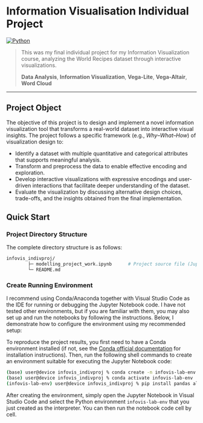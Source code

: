# Information Visualisation Individual Project

[![Python](https://img.shields.io/badge/python-3.10-blue.svg)](#)

> This was my final individual project for my Information Visualization course, analyzing the World Recipes dataset through interactive visualizations.
> 
> **Data Analysis**, **Information Visualization**, **Vega-Lite**, **Vega-Altair**, **Word Cloud**

---

## Project Object

The objective of this project is to design and implement a novel information visualization tool that transforms a real-world dataset into interactive visual insights. The project follows a specific framework (e.g., *Why–What–How*) of visualization design to:
- Identify a dataset with multiple quantitative and categorical attributes that supports meaningful analysis.
- Transform and preprocess the data to enable effective encoding and exploration.
- Develop interactive visualizations with expressive encodings and user-driven interactions that facilitate deeper understanding of the dataset.
- Evaluate the visualization by discussing alternative design choices, trade-offs, and the insights obtained from the final implementation.

## Quick Start

### Project Directory Structure

The complete directory structure is as follows:

```bash
infovis_indivproj/
        ├─ modelling_project_work.ipynb      # Project source file (Jupyter notebook format)
        └─ README.md
```

### Create Running Environment

I recommend using Conda/Anaconda together with Visual Studio Code as the IDE for running or debugging the Jupyter Notebook code. I have not tested other environments, but if you are familiar with them, you may also set up and run the notebooks by following the instructions. Below, I demonstrate how to configure the environment using my recommended setup:

To reproduce the project results, you first need to have a Conda environment installed (if not, see the [Conda official documentation](https://docs.conda.io/projects/conda/en/stable/) for installation instructions). Then, run the following shell commands to create an environment suitable for executing the Jupyter Notebook code:

```bash
(base) user@device infovis_indivproj % conda create -n infovis-lab-env python=3.10 -y
(base) user@device infovis_indivproj % conda activate infovis-lab-env
(infovis-lab-env) user@device infovis_indivproj % pip install pandas altair matplotlib vega_datasets wordcloud
```

After creating the environment, simply open the Jupyter Notebook in Visual Studio Code and select the Python environment `infovis-lab-env` that you just created as the interpreter. You can then run the notebook code cell by cell.
